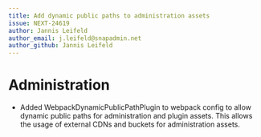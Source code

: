 ```yaml
---
title: Add dynamic public paths to administration assets
issue: NEXT-24619
author: Jannis Leifeld
author_email: j.leifeld@snapadmin.net
author_github: Jannis Leifeld
---
```

# Administration
* Added WebpackDynamicPublicPathPlugin to webpack config to allow dynamic public paths for administration and plugin assets. This allows the usage of external CDNs and buckets for administration assets.
